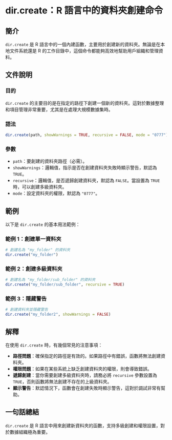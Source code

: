 <!--
Meta Description: # dir.create：R 語言中的資料夾創建命令 ## 簡介 `dir.create` 是 R 語言中的一個內建函數，主要用於創建新的資料夾。無論是在本地文件系統還是 R 的工作目錄中，這個命令都能夠高效地幫助用戶組織和管理資料。 ## 文件說明 ### 目的 `dir.create` 的主要目...
Meta Keywords: dir, create, true, recursive, my_folder
-->

# dir.create：R 語言中的資料夾創建命令

## 簡介
`dir.create` 是 R 語言中的一個內建函數，主要用於創建新的資料夾。無論是在本地文件系統還是 R 的工作目錄中，這個命令都能夠高效地幫助用戶組織和管理資料。

## 文件說明
### 目的
`dir.create` 的主要目的是在指定的路徑下創建一個新的資料夾。這對於數據整理和項目管理非常重要，尤其是在處理大規模數據集時。

### 語法
```R
dir.create(path, showWarnings = TRUE, recursive = FALSE, mode = "0777")
```

### 參數
- `path`：要創建的資料夾路徑（必需）。
- `showWarnings`：邏輯值，指示是否在創建資料夾失敗時顯示警告，默認為 `TRUE`。
- `recursive`：邏輯值，是否遞歸創建資料夾，默認為 `FALSE`。當設置為 `TRUE` 時，可以創建多級資料夾。
- `mode`：設定資料夾的權限，默認為 `"0777"`。

## 範例
以下是 `dir.create` 的基本用法範例：

### 範例 1：創建單一資料夾
```R
# 創建名為 "my_folder" 的資料夾
dir.create("my_folder")
```

### 範例 2：創建多級資料夾
```R
# 創建名為 "my_folder/sub_folder" 的資料夾
dir.create("my_folder/sub_folder", recursive = TRUE)
```

### 範例 3：隱藏警告
```R
# 創建資料夾並隱藏警告
dir.create("my_folder2", showWarnings = FALSE)
```

## 解釋
在使用 `dir.create` 時，有幾個常見的注意事項：

- **路徑問題**：確保指定的路徑是有效的。如果路徑中有錯誤，函數將無法創建資料夾。
- **權限問題**：如果在某些系統上缺乏創建資料夾的權限，則會導致錯誤。
- **遞歸創建**：當你需要創建多級資料夾時，請務必將 `recursive` 參數設置為 `TRUE`，否則函數將無法創建不存在的上級資料夾。
- **顯示警告**：默認情況下，函數會在創建失敗時顯示警告，這對於調試非常有幫助。

## 一句話總結
`dir.create` 是 R 語言中用來創建新資料夾的函數，支持多級創建和權限設置，對於數據組織極為重要。